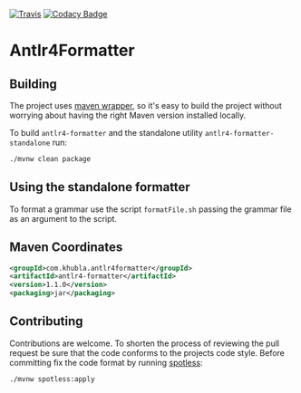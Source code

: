 [![Travis](https://api.travis-ci.org/antlr/Antlr4Formatter.png)](https://travis-ci.org/antlr/Antlr4Formatter)
[![Codacy Badge](https://api.codacy.com/project/badge/Grade/81751584621541f39dd49aec48e79a7f)](https://www.codacy.com/app/teverett/Antlr4Formatter?utm_source=github.com&amp;utm_medium=referral&amp;utm_content=teverett/Antlr4Formatter&amp;utm_campaign=Badge_Grade)

# Antlr4Formatter

## Building

The project uses [maven wrapper](https://github.com/takari/maven-wrapper), so it's easy to build the project without worrying about having the right Maven version installed locally.

To build `antlr4-formatter` and the standalone utility `antlr4-formatter-standalone` run:

```sh
./mvnw clean package
```

## Using the standalone formatter

To format a grammar use the script `formatFile.sh` passing the grammar file as an argument to the script.

## Maven Coordinates

```xml
<groupId>com.khubla.antlr4formatter</groupId>
<artifactId>antlr4-formatter</artifactId>
<version>1.1.0</version>
<packaging>jar</packaging>
```

## Contributing

Contributions are welcome. To shorten the process of reviewing the pull request be sure that the code conforms to the projects code style. Before committing fix the code format by running [spotless](https://github.com/diffplug/spotless):

```sh
./mvnw spotless:apply
``` 